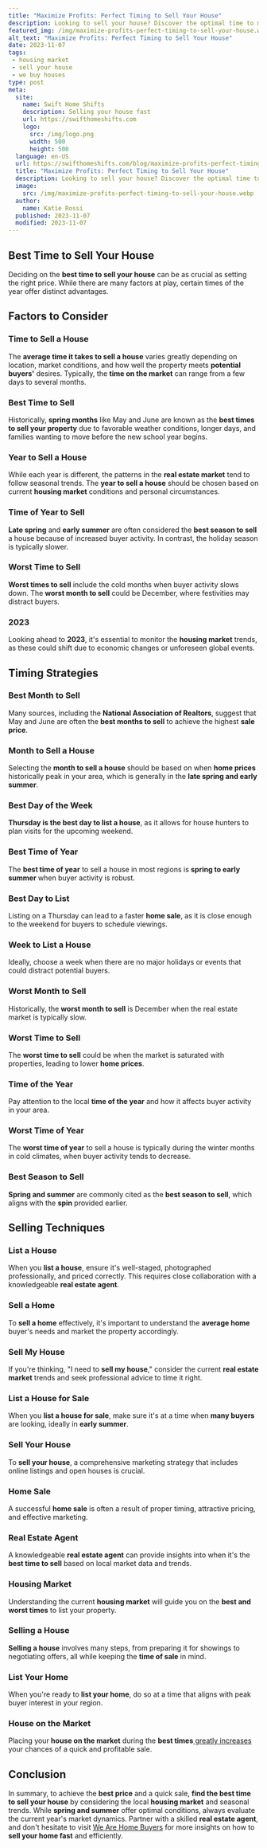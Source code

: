 ```yaml
---
title: "Maximize Profits: Perfect Timing to Sell Your House"
description: Looking to sell your house? Discover the optimal time to maximize your profits. Learn valuable tips and insights in this must-read post.
featured_img: /img/maximize-profits-perfect-timing-to-sell-your-house.webp
alt_text: "Maximize Profits: Perfect Timing to Sell Your House"
date: 2023-11-07
tags:
 - housing market
 - sell your house
 - we buy houses
type: post
meta:
  site:
    name: Swift Home Shifts
    description: Selling your house fast
    url: https://swifthomeshifts.com
    logo:
      src: /img/logo.png
      width: 500
      height: 500
  language: en-US
  url: https://swifthomeshifts.com/blog/maximize-profits-perfect-timing-to-sell-your-house
  title: "Maximize Profits: Perfect Timing to Sell Your House"
  description: Looking to sell your house? Discover the optimal time to maximize your profits. Learn valuable tips and insights in this must-read post.
  image:
    src: /img/maximize-profits-perfect-timing-to-sell-your-house.webp
  author:
    name: Katie Rossi
  published: 2023-11-07
  modified: 2023-11-07
---
```


## Best Time to Sell Your House

Deciding on the **best time to sell your house** can be as crucial as setting the right price. While there are many factors at play, certain times of the year offer distinct advantages. 

## Factors to Consider

### Time to Sell a House

The **average time it takes to sell a house** varies greatly depending on location, market conditions, and how well the property meets **potential buyers'** desires. Typically, the **time on the market** can range from a few days to several months.

### Best Time to Sell

Historically, **spring months** like May and June are known as the **best times to sell your property** due to favorable weather conditions, longer days, and families wanting to move before the new school year begins.

### Year to Sell a House

While each year is different, the patterns in the **real estate market** tend to follow seasonal trends. The **year to sell a house** should be chosen based on current **housing market** conditions and personal circumstances.

### Time of Year to Sell

**Late spring** and **early summer** are often considered the **best season to sell** a house because of increased buyer activity. In contrast, the holiday season is typically slower.

### Worst Time to Sell

**Worst times to sell** include the cold months when buyer activity slows down. The **worst month to sell** could be December, where festivities may distract buyers.

### 2023

Looking ahead to **2023**, it's essential to monitor the **housing market** trends, as these could shift due to economic changes or unforeseen global events.

## Timing Strategies

### Best Month to Sell

Many sources, including the **National Association of Realtors**, suggest that May and June are often the **best months to sell** to achieve the highest **sale price**. 

### Month to Sell a House

Selecting the **month to sell a house** should be based on when **home prices** historically peak in your area, which is generally in the **late spring and early summer**.

### Best Day of the Week

**Thursday is the best day to list a house**, as it allows for house hunters to plan visits for the upcoming weekend.

### Best Time of Year

The **best time of year** to sell a house in most regions is **spring to early summer** when buyer activity is robust.

### Best Day to List

Listing on a Thursday can lead to a faster **home sale**, as it is close enough to the weekend for buyers to schedule viewings.

### Week to List a House

Ideally, choose a week when there are no major holidays or events that could distract potential buyers.

### Worst Month to Sell

Historically, the **worst month to sell** is December when the real estate market is typically slow.

### Worst Time to Sell

The **worst time to sell** could be when the market is saturated with properties, leading to lower **home prices**.

### Time of the Year

Pay attention to the local **time of the year** and how it affects buyer activity in your area.

### Worst Time of Year

The **worst time of year** to sell a house is typically during the winter months in cold climates, when buyer activity tends to decrease.

### Best Season to Sell

**Spring and summer** are commonly cited as the **best season to sell**, which aligns with the **spin** provided earlier.

## Selling Techniques

### List a House

When you **list a house**, ensure it's well-staged, photographed professionally, and priced correctly. This requires close collaboration with a knowledgeable **real estate agent**.

### Sell a Home

To **sell a home** effectively, it's important to understand the **average home** buyer's needs and market the property accordingly.

### Sell My House

If you're thinking, "I need to **sell my house**," consider the current **real estate market** trends and seek professional advice to time it right.

### List a House for Sale

When you **list a house for sale**, make sure it's at a time when **many buyers** are looking, ideally in **early summer**.

### Sell Your House

To **sell your house**, a comprehensive marketing strategy that includes online listings and open houses is crucial.

### Home Sale

A successful **home sale** is often a result of proper timing, attractive pricing, and effective marketing.

### Real Estate Agent

A knowledgeable **real estate agent** can provide insights into when it's the **best time to sell** based on local market data and trends.

### Housing Market

Understanding the current **housing market** will guide you on the **best and worst times** to list your property.

### Selling a House

**Selling a house** involves many steps, from preparing it for showings to negotiating offers, all while keeping the **time of sale** in mind.

### List Your Home

When you're ready to **list your home**, do so at a time that aligns with peak buyer interest in your region.

### House on the Market

Placing your **house on the market** during the **best times**[  greatly   increases](https://houselyft.com/blog/when-is-the-best-time-to-sell-your-house-expert-insights) your chances of a quick and profitable sale.

## Conclusion

In summary, to achieve the **best price** and a quick sale, **find the best time to sell your house** by considering the local **housing market** and seasonal trends. While **spring and summer** offer optimal conditions, always evaluate the current year's market dynamics. Partner with a skilled **real estate agent**, and don't hesitate to visit [We Are Home Buyers](https://www.wearehomebuyers.com/) for more insights on how to **sell your home fast** and efficiently.